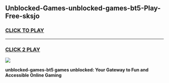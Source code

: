 
## Unblocked-Games-unblocked-games-bt5-Play-Free-sksjo
<h3>
<a href="https://premium76.site?title=unblocked-games-bt5&ref=12A">CLICK TO PLAY</a></h3>
<hr>

<h3>
<a href="https://premium76.site?title=unblocked-games-bt5&ref=12A">CLICK 2 PLAY</a>
  
</h3>

<a href="https://premium76.site?title=unblocked-games-bt5&ref=12A"><img src="https://clearcache.store/games.png"></a>


**unblocked-games-bt5 games unblocked: Your Gateway to Fun and Accessible Online Gaming**
